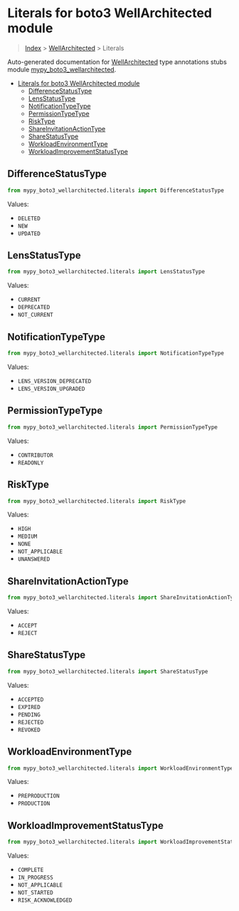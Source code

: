 # Literals for boto3 WellArchitected module

> [Index](..) > [WellArchitected](.) > Literals

Auto-generated documentation for
[WellArchitected](https://boto3.amazonaws.com/v1/documentation/api/1.17.77/reference/services/wellarchitected.html#WellArchitected)
type annotations stubs module
[mypy_boto3_wellarchitected](https://pypi.org/project/mypy-boto3-wellarchitected/).

- [Literals for boto3 WellArchitected module](#literals-for-boto3-wellarchitected-module)
  - [DifferenceStatusType](#differencestatustype)
  - [LensStatusType](#lensstatustype)
  - [NotificationTypeType](#notificationtypetype)
  - [PermissionTypeType](#permissiontypetype)
  - [RiskType](#risktype)
  - [ShareInvitationActionType](#shareinvitationactiontype)
  - [ShareStatusType](#sharestatustype)
  - [WorkloadEnvironmentType](#workloadenvironmenttype)
  - [WorkloadImprovementStatusType](#workloadimprovementstatustype)

## DifferenceStatusType

```python
from mypy_boto3_wellarchitected.literals import DifferenceStatusType
```

Values:

- `DELETED`
- `NEW`
- `UPDATED`

## LensStatusType

```python
from mypy_boto3_wellarchitected.literals import LensStatusType
```

Values:

- `CURRENT`
- `DEPRECATED`
- `NOT_CURRENT`

## NotificationTypeType

```python
from mypy_boto3_wellarchitected.literals import NotificationTypeType
```

Values:

- `LENS_VERSION_DEPRECATED`
- `LENS_VERSION_UPGRADED`

## PermissionTypeType

```python
from mypy_boto3_wellarchitected.literals import PermissionTypeType
```

Values:

- `CONTRIBUTOR`
- `READONLY`

## RiskType

```python
from mypy_boto3_wellarchitected.literals import RiskType
```

Values:

- `HIGH`
- `MEDIUM`
- `NONE`
- `NOT_APPLICABLE`
- `UNANSWERED`

## ShareInvitationActionType

```python
from mypy_boto3_wellarchitected.literals import ShareInvitationActionType
```

Values:

- `ACCEPT`
- `REJECT`

## ShareStatusType

```python
from mypy_boto3_wellarchitected.literals import ShareStatusType
```

Values:

- `ACCEPTED`
- `EXPIRED`
- `PENDING`
- `REJECTED`
- `REVOKED`

## WorkloadEnvironmentType

```python
from mypy_boto3_wellarchitected.literals import WorkloadEnvironmentType
```

Values:

- `PREPRODUCTION`
- `PRODUCTION`

## WorkloadImprovementStatusType

```python
from mypy_boto3_wellarchitected.literals import WorkloadImprovementStatusType
```

Values:

- `COMPLETE`
- `IN_PROGRESS`
- `NOT_APPLICABLE`
- `NOT_STARTED`
- `RISK_ACKNOWLEDGED`
